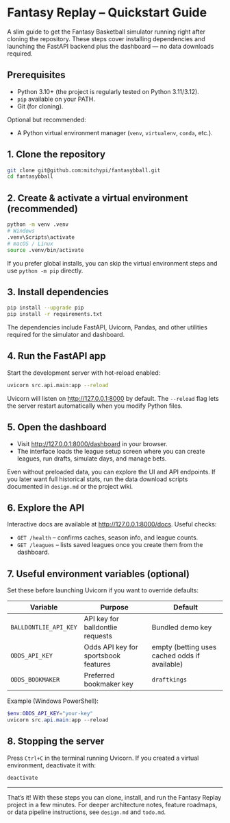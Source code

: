 # Fantasy Replay – Quickstart Guide

A slim guide to get the Fantasy Basketball simulator running right after cloning the repository. These steps cover installing dependencies and launching the FastAPI backend plus the dashboard — no data downloads required.

## Prerequisites

- Python 3.10+ (the project is regularly tested on Python 3.11/3.12).
- `pip` available on your PATH.
- Git (for cloning).

Optional but recommended:
- A Python virtual environment manager (`venv`, `virtualenv`, `conda`, etc.).

## 1. Clone the repository

```bash
git clone git@github.com:mitchypi/fantasybball.git
cd fantasybball
```

## 2. Create & activate a virtual environment (recommended)

```bash
python -m venv .venv
# Windows
.venv\Scripts\activate
# macOS / Linux
source .venv/bin/activate
```

If you prefer global installs, you can skip the virtual environment steps and use `python -m pip` directly.

## 3. Install dependencies

```bash
pip install --upgrade pip
pip install -r requirements.txt
```

The dependencies include FastAPI, Uvicorn, Pandas, and other utilities required for the simulator and dashboard.

## 4. Run the FastAPI app

Start the development server with hot-reload enabled:

```bash
uvicorn src.api.main:app --reload
```

Uvicorn will listen on <http://127.0.0.1:8000> by default. The `--reload` flag lets the server restart automatically when you modify Python files.

## 5. Open the dashboard

- Visit <http://127.0.0.1:8000/dashboard> in your browser.
- The interface loads the league setup screen where you can create leagues, run drafts, simulate days, and manage bets.

Even without preloaded data, you can explore the UI and API endpoints. If you later want full historical stats, run the data download scripts documented in `design.md` or the project wiki.

## 6. Explore the API

Interactive docs are available at <http://127.0.0.1:8000/docs>. Useful checks:

- `GET /health` – confirms caches, season info, and league counts.
- `GET /leagues` – lists saved leagues once you create them from the dashboard.

## 7. Useful environment variables (optional)

Set these before launching Uvicorn if you want to override defaults:

| Variable | Purpose | Default |
| --- | --- | --- |
| `BALLDONTLIE_API_KEY` | API key for balldontlie requests | Bundled demo key |
| `ODDS_API_KEY` | Odds API key for sportsbook features | empty (betting uses cached odds if available) |
| `ODDS_BOOKMAKER` | Preferred bookmaker key | `draftkings` |

Example (Windows PowerShell):

```powershell
$env:ODDS_API_KEY="your-key"
uvicorn src.api.main:app --reload
```

## 8. Stopping the server

Press `Ctrl+C` in the terminal running Uvicorn. If you created a virtual environment, deactivate it with:

```bash
deactivate
```

---

That’s it! With these steps you can clone, install, and run the Fantasy Replay project in a few minutes. For deeper architecture notes, feature roadmaps, or data pipeline instructions, see `design.md` and `todo.md`.
